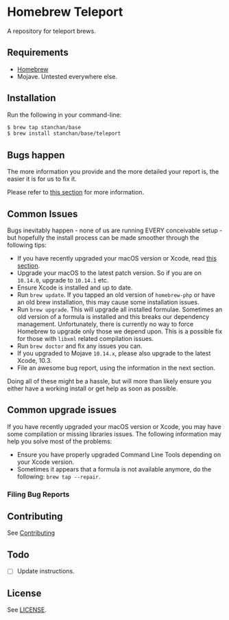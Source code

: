 # Homebrew Teleport

A repository for teleport brews.

## Requirements

* [Homebrew](https://github.com/Homebrew/brew)
* Mojave. Untested everywhere else.

## Installation

Run the following in your command-line:

```sh
$ brew tap stanchan/base
$ brew install stanchan/base/teleport
```

## Bugs happen

The more information you provide and the more detailed your report is, the easier it is for us to fix it.

Please refer to [this section](#filing-bug-reports) for more information.

## Common Issues

Bugs inevitably happen - none of us are running EVERY conceivable setup - but hopefully the install process can be made smoother through the following tips:

- If you have recently upgraded your macOS version or Xcode, read [this section](#common-upgrade-issues).
- Upgrade your macOS to the latest patch version. So if you are on `10.14.0`, upgrade to `10.14.1` etc.
- Ensure Xcode is installed and up to date.
- Run `brew update`. If you tapped an old version of `homebrew-php` or have an old brew installation, this may cause some installation issues.
- Run `brew upgrade`. This will upgrade all installed formulae. Sometimes an old version of a formula is installed and this breaks our dependency management. Unfortunately, there is currently no way to force Homebrew to upgrade only those we depend upon. This is a possible fix for those with `libxml` related compilation issues.
- Run `brew doctor` and fix any issues you can.
- If you upgraded to Mojave `10.14.x`, please also upgrade to the latest Xcode, 10.3.
- File an awesome bug report, using the information in the next section.

Doing all of these might be a hassle, but will more than likely ensure you either have a working install or get help as soon as possible.

## Common upgrade issues

If you have recently upgraded your macOS version or Xcode, you may have some compilation or missing libraries issues. The following information may help you solve most of the problems:

- Ensure you have properly upgraded Command Line Tools depending on your Xcode version.
- Sometimes it appears that a formula is not available anymore, do the following: `brew tap --repair`.

### Filing Bug Reports

## Contributing

See [Contributing](CONTRIBUTING.md)

## Todo

- [ ] Update instructions.

## License

See [LICENSE](LICENSE).